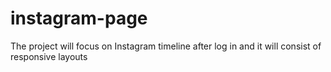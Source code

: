 # instagram-page
The project will focus on Instagram timeline after log in and it will consist of responsive layouts
